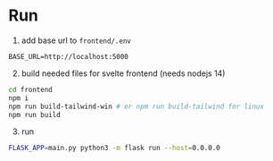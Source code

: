 # Run

1. add base url to `frontend/.env`
```
BASE_URL=http://localhost:5000
```

2. build needed files for svelte frontend (needs nodejs 14)

```sh
cd frontend
npm i
npm run build-tailwind-win # or npm run build-tailwind for linux
npm run build 
```

3. run

```sh
FLASK_APP=main.py python3 -m flask run --host=0.0.0.0
```
